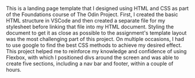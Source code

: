 This is a landing page template that I designed using HTML and CSS as part of the Foundations course of The Odin Project. 
First, I created the basic HTML structure in VSCode and then created a separate file for my stylesheet before linking that file into my HTML document. Styling the document to get it as close as possible to the assignment's template layout was the most challenging part of this project. On multiple occasions, I had to use google to find the best CSS methods to achieve my desired effect. This project helped me to reinforce my knowledge and confidence of using Flexbox, with which I positioned divs around the screen and was able to create five sections, including a nav bar and footer, within a couple of hours. 
